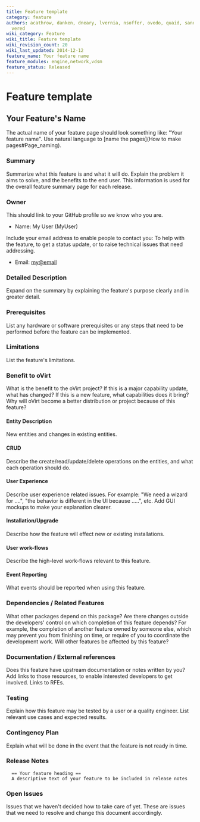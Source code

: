 ```yaml
---
title: Feature template
category: feature
authors: acathrow, danken, dneary, lvernia, nsoffer, ovedo, quaid, sandrobonazzola,
  vered
wiki_category: Feature
wiki_title: Feature template
wiki_revision_count: 20
wiki_last_updated: 2014-12-12
feature_name: Your feature name
feature_modules: engine,network,vdsm
feature_status: Released
---
```


# Feature template

## Your Feature's Name

The actual name of your feature page should look something like: "Your feature name". Use natural language to [name the pages](How to make pages#Page_naming).

### Summary

Summarize what this feature is and what it will do. Explain the problem it aims to solve, and the benefits to the end user. This information is used for the overall feature summary page for each release.

### Owner

This should link to your GitHub profile so we know who you are.

*   Name: My User (MyUser)

Include your email address to enable people to contact you: To help with the feature, to get a status update, or to raise technical issues that need addressing.

*   Email: <my@email>

### Detailed Description

Expand on the summary by explaining the feature's purpose clearly and in greater detail.

### Prerequisites

List any hardware or software prerequisites or any steps that need to be performed before the feature can be implemented.

### Limitations

List the feature's limitations.

### Benefit to oVirt

What is the benefit to the oVirt project? If this is a major capability update, what has changed? If this is a new feature, what capabilities does it bring? Why will oVirt become a better distribution or project because of this feature?

#### Entity Description

New entities and changes in existing entities.

#### CRUD

Describe the create/read/update/delete operations on the entities, and what each operation should do.

#### User Experience

Describe user experience related issues. For example: "We need a wizard for ....", "the behavior is different in the UI because .....", etc. Add GUI mockups to make your explanation clearer.

#### Installation/Upgrade

Describe how the feature will effect new or existing installations.

#### User work-flows

Describe the high-level work-flows relevant to this feature.

#### Event Reporting

What events should be reported when using this feature.

### Dependencies / Related Features

What other packages depend on this package? Are there changes outside the developers' control on which completion of this feature depends? For example, the completion of another feature owned by someone else, which may prevent you from finishing on time, or require of you to coordinate the development work. Will other features be affected by this feature?

### Documentation / External references

Does this feature have upstream documentation or notes written by you? Add links to those resources, to enable interested developers to get involved. Links to RFEs.

### Testing

Explain how this feature may be tested by a user or a quality engineer. List relevant use cases and expected results.

### Contingency Plan

Explain what will be done in the event that the feature is not ready in time.

### Release Notes

      == Your feature heading ==
      A descriptive text of your feature to be included in release notes


### Open Issues

Issues that we haven't decided how to take care of yet. These are issues that we need to resolve and change this document accordingly.
